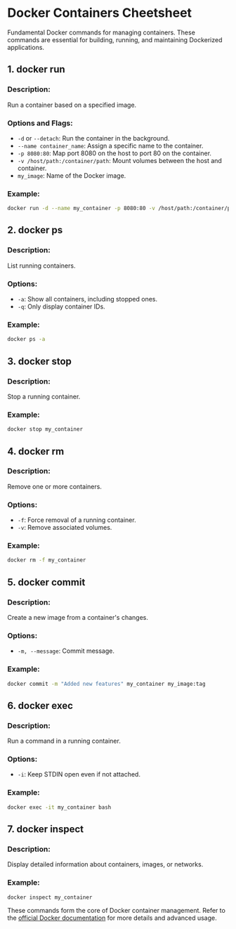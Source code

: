 # Docker Containers Cheetsheet

Fundamental Docker commands for managing containers. These commands are essential for building, running, and maintaining Dockerized applications.

## 1. docker run

### Description:
Run a container based on a specified image.

### Options and Flags:
- `-d` or `--detach`: Run the container in the background.
- `--name container_name`: Assign a specific name to the container.
- `-p 8080:80`: Map port 8080 on the host to port 80 on the container.
- `-v /host/path:/container/path`: Mount volumes between the host and container.
- `my_image`: Name of the Docker image.

### Example:
```bash
docker run -d --name my_container -p 8080:80 -v /host/path:/container/path my_image
```

## 2. docker ps

### Description:
List running containers.

### Options:
- `-a`: Show all containers, including stopped ones.
- `-q`: Only display container IDs.

### Example:
```bash
docker ps -a
```

## 3. docker stop

### Description:
Stop a running container.

### Example:
```bash
docker stop my_container
```

## 4. docker rm

### Description:
Remove one or more containers.

### Options:
- `-f`: Force removal of a running container.
- `-v`: Remove associated volumes.

### Example:
```bash
docker rm -f my_container
```

## 5. docker commit

### Description:
Create a new image from a container's changes.

### Options:
- `-m, --message`: Commit message.

### Example:
```bash
docker commit -m "Added new features" my_container my_image:tag
```

## 6. docker exec

### Description:
Run a command in a running container.

### Options:
- `-i`: Keep STDIN open even if not attached.

### Example:
```bash
docker exec -it my_container bash
```

## 7. docker inspect

### Description:
Display detailed information about containers, images, or networks.

### Example:
```bash
docker inspect my_container
```

These commands form the core of Docker container management. Refer to the [official Docker documentation](https://docs.docker.com/) for more details and advanced usage.
